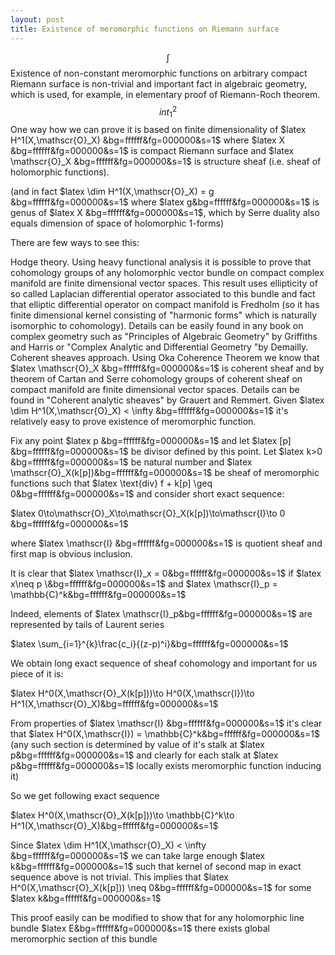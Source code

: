 ```yaml
---
layout: post
title: Existence of meromorphic functions on Riemann surface
---
```

$$\int $$
Existence of non-constant meromorphic functions on arbitrary compact Riemann surface is non-trivial and important fact in algebraic geometry, which is used, for example, in elementary proof of Riemann-Roch theorem.
$$int_1^2$$
One way how we can prove it is based on finite dimensionality of $latex H^1(X,\mathscr{O}_X) &bg=ffffff&fg=000000&s=1$ where $latex X &bg=ffffff&fg=000000&s=1$ is compact Riemann surface and $latex \mathscr{O}_X &bg=ffffff&fg=000000&s=1$ is structure sheaf (i.e. sheaf of holomorphic functions).

(and in fact $latex \dim H^1(X,\mathscr{O}_X) = g &bg=ffffff&fg=000000&s=1$ where $latex g&bg=ffffff&fg=000000&s=1$ is genus of $latex X &bg=ffffff&fg=000000&s=1$, which by Serre duality also equals dimension of space of holomorphic 1-forms)

There are few ways to see this:

Hodge theory. Using heavy functional analysis it is possible to prove that cohomology groups of any holomorphic vector bundle on compact complex manifold are finite dimensional vector spaces. This result uses ellipticity of so called Laplacian differential operator associated to this bundle and fact that elliptic differential operator on compact manifold is Fredholm (so it has finite dimensional kernel consisting of "harmonic forms" which is naturally isomorphic to cohomology). Details can be easily found in any book on complex geometry such as "Principles of Algebraic Geometry" by Griffiths and Harris or "Complex Analytic and Differential Geometry "by Demailly. 
Coherent sheaves approach. Using Oka Coherence Theorem we know that $latex \mathscr{O}_X &bg=ffffff&fg=000000&s=1$ is coherent sheaf and by theorem of Cartan and Serre cohomology groups of coherent sheaf on compact manifold are finite dimensional vector spaces. Details can be found in "Coherent analytic sheaves" by Grauert and Remmert.
Given $latex \dim H^1(X,\mathscr{O}_X) < \infty &bg=ffffff&fg=000000&s=1$ it's relatively easy to prove existence of meromorphic function.

Fix any point $latex p &bg=ffffff&fg=000000&s=1$ and let $latex [p] &bg=ffffff&fg=000000&s=1$ be divisor defined by this point. Let $latex k>0 &bg=ffffff&fg=000000&s=1$ be natural number and $latex \mathscr{O}_X(k[p])&bg=ffffff&fg=000000&s=1$ be sheaf of meromorphic functions such that $latex \text{div} f + k[p] \geq 0&bg=ffffff&fg=000000&s=1$ and consider short exact sequence:

$latex 0\to\mathscr{O}_X\to\mathscr{O}_X(k[p])\to\mathscr{I}\to 0 &bg=ffffff&fg=000000&s=1$

where $latex \mathscr{I} &bg=ffffff&fg=000000&s=1$ is quotient sheaf and first map is obvious inclusion.

It is clear that $latex \mathscr{I}_x = 0&bg=ffffff&fg=000000&s=1$ if $latex x\neq p \&bg=ffffff&fg=000000&s=1$ and $latex \mathscr{I}_p = \mathbb{C}^k&bg=ffffff&fg=000000&s=1$

Indeed, elements of $latex \mathscr{I}_p&bg=ffffff&fg=000000&s=1$ are represented by tails of Laurent series

$latex \sum_{i=1}^{k}\frac{c_i}{(z-p)^i}&bg=ffffff&fg=000000&s=1$

We obtain long exact sequence of sheaf cohomology and important for us piece of it is:

$latex H^0(X,\mathscr{O}_X(k[p]))\to H^0(X,\mathscr{I})\to H^1(X,\mathscr{O}_X)&bg=ffffff&fg=000000&s=1$

From properties of $latex \mathscr{I} &bg=ffffff&fg=000000&s=1$ it's clear that $latex H^0(X,\mathscr{I}) = \mathbb{C}^k&bg=ffffff&fg=000000&s=1$ (any such section is determined by value of it's stalk at $latex p&bg=ffffff&fg=000000&s=1$ and clearly for each stalk at $latex p&bg=ffffff&fg=000000&s=1$ locally exists meromorphic function inducing it)

So we get following exact sequence

$latex H^0(X,\mathscr{O}_X(k[p]))\to \mathbb{C}^k\to H^1(X,\mathscr{O}_X)&bg=ffffff&fg=000000&s=1$

Since $latex \dim H^1(X,\mathscr{O}_X) < \infty &bg=ffffff&fg=000000&s=1$ we can take large enough $latex k&bg=ffffff&fg=000000&s=1$ such that kernel of second map in exact sequence above is not trivial. This implies that $latex H^0(X,\mathscr{O}_X(k[p])) \neq 0&bg=ffffff&fg=000000&s=1$ for some $latex k&bg=ffffff&fg=000000&s=1$

This proof easily can be modified to show that for any holomorphic line bundle $latex E&bg=ffffff&fg=000000&s=1$ there exists global meromorphic section of this bundle



